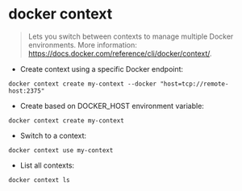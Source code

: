 # docker context

> Lets you switch between contexts to manage multiple Docker environments.
> More information: <https://docs.docker.com/reference/cli/docker/context/>.

- Create context using a specific Docker endpoint:

`docker context create my-context --docker "host=tcp://remote-host:2375"`

- Create based on DOCKER_HOST environment variable:

`docker context create my-context`

- Switch to a context:

`docker context use my-context`

- List all contexts:

`docker context ls`
